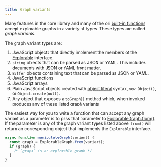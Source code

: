 ```yaml
---
title: Graph variants
---
```


Many features in the core library and many of the ori [built-in functions](/cli/builtins.html) accept explorable graphs in a variety of types. These types are called _graph variants_.

The graph variant types are:

1. JavaScript objects that directly implement the members of the [Explorable](explorable.html) interface.
1. `string` objects that can be parsed as JSON or YAML. This includes documents with JSON or YAML front matter.
1. `Buffer` objects containing text that can be parsed as JSON or YAML.
1. JavaScript functions
1. JavaScript arrays
1. Plain JavaScript objects created with [object literal](https://developer.mozilla.org/en-US/docs/Web/JavaScript/Guide/Grammar_and_types#object_literals) syntax, `new Object()`, or `Object.create(null)`.
1. Any object that exposes a `toGraph()` method which, when invoked, produces any of these listed graph variants

The easiest way for you to write a function that can accept any graph variant as a parameter is to pass that parameter to [ExplorableGraph.from()](ExplorableGraph.html#from). If the parameter is any of the graph variant types listed above, `from()` will return an corresponding object that implements the `Explorable` interface.

```js
async function manipulateGraph(variant) {
  const graph = ExplorableGraph.from(variant);
  if (graph) {
    /* `graph` is an explorable graph */
  }
}
```
